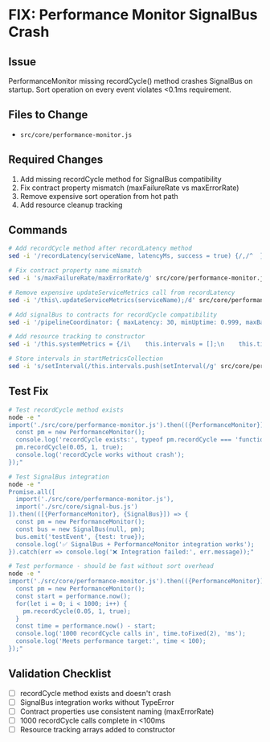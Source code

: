 # FIX: Performance Monitor SignalBus Crash

## Issue
PerformanceMonitor missing recordCycle() method crashes SignalBus on startup. Sort operation on every event violates <0.1ms requirement.

## Files to Change
- `src/core/performance-monitor.js`

## Required Changes
1. Add missing recordCycle method for SignalBus compatibility
2. Fix contract property mismatch (maxFailureRate vs maxErrorRate)
3. Remove expensive sort operation from hot path
4. Add resource cleanup tracking

## Commands

```bash
# Add recordCycle method after recordLatency method
sed -i '/recordLatency(serviceName, latencyMs, success = true) {/,/^  }/a\\n  // SignalBus compatibility method\n  recordCycle(latencyMs, count = 1, success = true) {\n    this.recordLatency('\''signalBus'\'', latencyMs, success);\n  }' src/core/performance-monitor.js

# Fix contract property name mismatch
sed -i 's/maxFailureRate/maxErrorRate/g' src/core/performance-monitor.js

# Remove expensive updateServiceMetrics call from recordLatency
sed -i '/this\.updateServiceMetrics(serviceName);/d' src/core/performance-monitor.js

# Add signalBus to contracts for recordCycle compatibility
sed -i '/pipelineCoordinator: { maxLatency: 30, minUptime: 0.999, maxBacklog: 50 }/a\      signalBus: { maxLatency: 0.1, maxErrorRate: 0.001 }' src/core/performance-monitor.js

# Add resource tracking to constructor
sed -i '/this.systemMetrics = {/i\    this.intervals = [];\n    this.timeouts = [];' src/core/performance-monitor.js

# Store intervals in startMetricsCollection
sed -i 's/setInterval(/this.intervals.push(setInterval(/g' src/core/performance-monitor.js
```

## Test Fix

```bash
# Test recordCycle method exists
node -e "
import('./src/core/performance-monitor.js').then(({PerformanceMonitor}) => {
  const pm = new PerformanceMonitor();
  console.log('recordCycle exists:', typeof pm.recordCycle === 'function');
  pm.recordCycle(0.05, 1, true);
  console.log('recordCycle works without crash');
});"

# Test SignalBus integration
node -e "
Promise.all([
  import('./src/core/performance-monitor.js'),
  import('./src/core/signal-bus.js')
]).then(([{PerformanceMonitor}, {SignalBus}]) => {
  const pm = new PerformanceMonitor();
  const bus = new SignalBus(null, pm);
  bus.emit('testEvent', {test: true});
  console.log('✅ SignalBus + PerformanceMonitor integration works');
}).catch(err => console.log('❌ Integration failed:', err.message));"

# Test performance - should be fast without sort overhead
node -e "
import('./src/core/performance-monitor.js').then(({PerformanceMonitor}) => {
  const pm = new PerformanceMonitor();
  const start = performance.now();
  for(let i = 0; i < 1000; i++) {
    pm.recordCycle(0.05, 1, true);
  }
  const time = performance.now() - start;
  console.log('1000 recordCycle calls in', time.toFixed(2), 'ms');
  console.log('Meets performance target:', time < 100);
});"
```

## Validation Checklist
- [ ] recordCycle method exists and doesn't crash
- [ ] SignalBus integration works without TypeError  
- [ ] Contract properties use consistent naming (maxErrorRate)
- [ ] 1000 recordCycle calls complete in <100ms
- [ ] Resource tracking arrays added to constructor